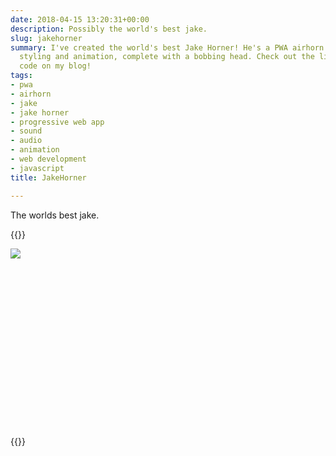 ```yaml
---
date: 2018-04-15 13:20:31+00:00
description: Possibly the world's best jake.
slug: jakehorner
summary: I've created the world's best Jake Horner! He's a PWA airhorn with custom
  styling and animation, complete with a bobbing head. Check out the live demo and
  code on my blog!
tags:
- pwa
- airhorn
- jake
- jake horner
- progressive web app
- sound
- audio
- animation
- web development
- javascript
title: JakeHorner

---
```

The worlds best jake.

{{<html>}}
<script src="/javascripts/air-horner.js"></script>
<style>
  air-horner {
    display: block;
    height: 300px;
  }
</style>

<air-horner id="jakehorner" src="/audio/yo.mp3" loopStart="0.616" loopEnd="1.078">
 <style>
  .head .face, .head .mouth {
    position:absolute;
  }
  .head {
    position: relative;
  }
  @keyframes jaking {
    0% {
      transform: translate(0, 8px);
    }
    100% {
      transform: translate(0, 12px);
    }
  }
  #jakehorner.horning .mouth {
    animation-name: jaking;
    -webkit-animation-name: jaking;
    -webkit-animation-iteration-count: infinite;
    animation-iteration-count: infinite;
    -webkit-animation-direction: alternate;
    animation-direction: alternate;
    animation-duration: 10ms;
    animation-delay: 200ms;
    transform: translate(0, 10px) .2s cubic-bezier(.4, 0, 1, 1);
  }
 </style>
 <div class="head">
  <img class="face" src="/images/jakehorner/jakehead.png">
  <img class="mouth" src="/images/jakehorner/jakemouth.png">
 </div>
</air-horner>
{{</html>}}
